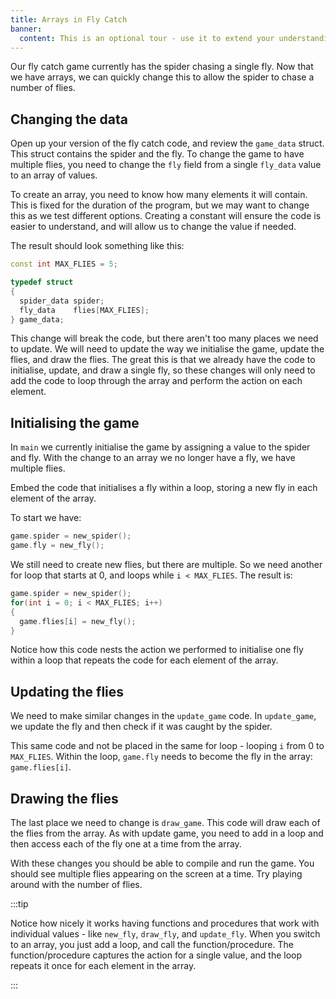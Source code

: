 ```yaml
---
title: Arrays in Fly Catch
banner: 
  content: This is an optional tour - use it to extend your understanding.
---
```


Our fly catch game currently has the spider chasing a single fly. Now that we have arrays, we can quickly change this to allow the spider to chase a number of flies.

## Changing the data

Open up your version of the fly catch code, and review the `game_data` struct. This struct contains the spider and the fly. To change the game to have multiple flies, you need to change the `fly` field from a single `fly_data` value to an array of values.

To create an array, you need to know how many elements it will contain. This is fixed for the duration of the program, but we may want to change this as we test different options. Creating a constant will ensure the code is easier to understand, and will allow us to change the value if needed.

The result should look something like this:

```cpp
const int MAX_FLIES = 5;

typedef struct
{
  spider_data spider;
  fly_data    flies[MAX_FLIES];
} game_data;
```

This change will break the code, but there aren't too many places we need to update. We will need to update the way we initialise the game, update the flies, and draw the flies. The great this is that we already have the code to initialise, update, and draw a single fly, so these changes will only need to add the code to loop through the array and perform the action on each element.

## Initialising the game

In `main` we currently initialise the game by assigning a value to the spider and fly. With the change to an array we no longer have a fly, we have multiple flies.

Embed the code that initialises a fly within a loop, storing a new fly in each element of the array.

To start we have:

```cpp
game.spider = new_spider();
game.fly = new_fly();
```

We still need to create new flies, but there are multiple. So we need another for loop that starts at 0, and loops while `i < MAX_FLIES`. The result is:

```cpp
game.spider = new_spider();
for(int i = 0; i < MAX_FLIES; i++)
{
  game.flies[i] = new_fly();
}
```

Notice how this code nests the action we performed to initialise one fly within a loop that repeats the code for each element of the array.

## Updating the flies

We need to make similar changes in the `update_game` code. In `update_game`, we update the fly and then check if it was caught by the spider.

This same code and not be placed in the same for loop - looping `i` from 0 to `MAX_FLIES`. Within the loop, `game.fly` needs to become the fly in the array: `game.flies[i]`.

## Drawing the flies

The last place we need to change is `draw_game`. This code will draw each of the flies from the array. As with update game, you need to add in a loop and then access each of the fly one at a time from the array.

With these changes you should be able to compile and run the game. You should see multiple flies appearing on the screen at a time. Try playing around with the number of flies.

:::tip

Notice how nicely it works having functions and procedures that work with individual values - like `new_fly`, `draw_fly`, and `update_fly`. When you switch to an array, you just add a loop, and call the function/procedure. The function/procedure captures the action for a single value, and the loop repeats it once for each element in the array.

:::

